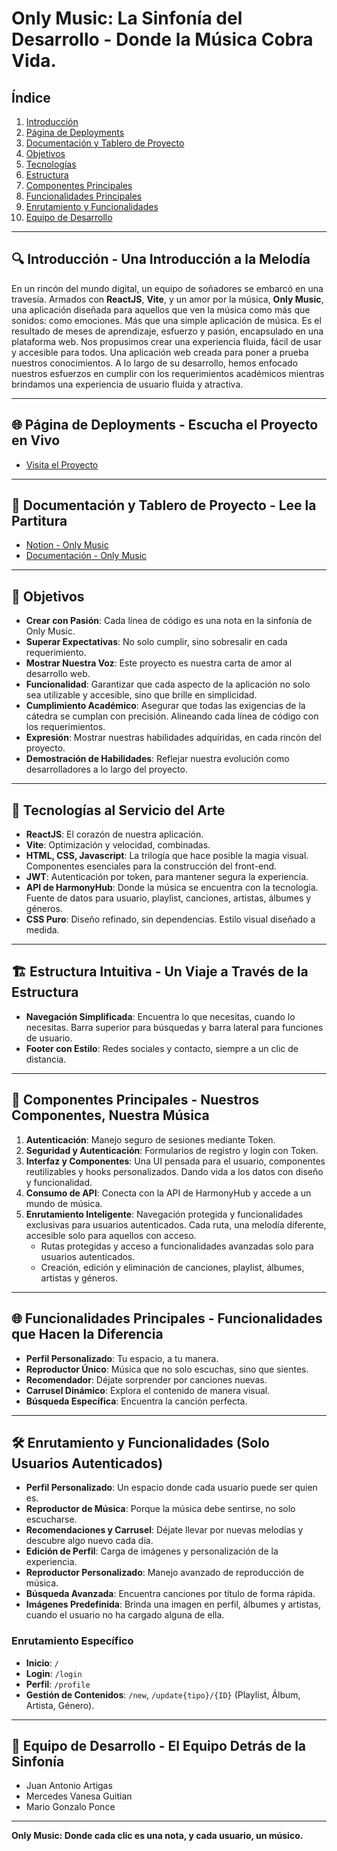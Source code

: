 # Only Music: La Sinfonía del Desarrollo - Donde la Música Cobra Vida.

## Índice

1. [Introducción](#-introducción---una-introducción-a-la-melodía)
2. [Página de Deployments](#-página-de-deployments---escucha-el-proyecto-en-vivo)
3. [Documentación y Tablero de Proyecto](#-documentación-y-tablero-de-proyecto---lee-la-partitura)
4. [Objetivos](#-objetivos)
5. [Tecnologías](#-tecnologías-al-servicio-del-arte)
6. [Estructura](#%EF%B8%8F-estructura-intuitiva---un-viaje-a-través-de-la-estructura)
7. [Componentes Principales](#-componentes-principales---nuestros-componentes-nuestra-música)
8. [Funcionalidades Principales](#-funcionalidades-principales---funcionalidades-que-hacen-la-diferencia)
9. [Enrutamiento y Funcionalidades](#%EF%B8%8F-enrutamiento-y-funcionalidades-solo-usuarios-autenticados)
10. [Equipo de Desarrollo](#-equipo-de-desarrollo---el-equipo-detrás-de-la-sinfonía)

---

## 🔍 Introducción - Una Introducción a la Melodía

En un rincón del mundo digital, un equipo de soñadores se embarcó en una travesía. Armados con **ReactJS**, **Vite**, y un amor por la música, **Only Music**, una aplicación diseñada para aquellos que ven la música como más que sonidos: como emociones.
Más que una simple aplicación de música. Es el resultado de meses de aprendizaje, esfuerzo y pasión, encapsulado en una plataforma web. Nos propusimos crear una experiencia fluida, fácil de usar y accesible para todos.
Una aplicación web creada para poner a prueba nuestros conocimientos. A lo largo de su desarrollo, hemos enfocado nuestros esfuerzos en cumplir con los requerimientos académicos mientras brindamos una experiencia de usuario fluida y atractiva.

---

## 🌐 Página de Deployments - Escucha el Proyecto en Vivo

- [Visita el Proyecto](https://tpi-prog3-only-music.vercel.app)

---

## 📝 Documentación y Tablero de Proyecto - Lee la Partitura

- [Notion - Only Music](https://plausible-vinca-167.notion.site/19af1ce7e3b14e3faf87075b457c4f0a?v=3d37e93433ee4f8d8529f0590a0e25f8)
- [Documentación - Only Music](https://github.com/Acentor/TPI-Prog3-ONLY-MUSIC/tree/main/Documentaci%C3%B3n)

---

## 🎯 Objetivos

- **Crear con Pasión**: Cada línea de código es una nota en la sinfonía de Only Music.
- **Superar Expectativas**: No solo cumplir, sino sobresalir en cada requerimiento.
- **Mostrar Nuestra Voz**: Este proyecto es nuestra carta de amor al desarrollo web.
- **Funcionalidad**: Garantizar que cada aspecto de la aplicación no solo sea utilizable y accesible, sino que brille en simplicidad.
- **Cumplimiento Académico**: Asegurar que todas las exigencias de la cátedra se cumplan con precisión. Alineando cada línea de código con los requerimientos.
- **Expresión**: Mostrar nuestras habilidades adquiridas, en cada rincón del proyecto.
- **Demostración de Habilidades**: Reflejar nuestra evolución como desarrolladores a lo largo del proyecto.

---

## 🔧 Tecnologías al Servicio del Arte

- **ReactJS**: El corazón de nuestra aplicación.
- **Vite**: Optimización y velocidad, combinadas.
- **HTML, CSS, Javascript**: La trilogía que hace posible la magia visual. Componentes esenciales para la construcción del front-end.
- **JWT**: Autenticación por token, para mantener segura la experiencia.
- **API de HarmonyHub**: Donde la música se encuentra con la tecnología. Fuente de datos para usuario, playlist, canciones, artistas, álbumes y géneros.
- **CSS Puro**: Diseño refinado, sin dependencias. Estilo visual diseñado a medida.

---

## 🏗️ Estructura Intuitiva - Un Viaje a Través de la Estructura

- **Navegación Simplificada**: Encuentra lo que necesitas, cuando lo necesitas. Barra superior para búsquedas y barra lateral para funciones de usuario.
- **Footer con Estilo**: Redes sociales y contacto, siempre a un clic de distancia.

---

## 🎨 Componentes Principales - Nuestros Componentes, Nuestra Música

1. **Autenticación**: Manejo seguro de sesiones mediante Token.
2. **Seguridad y Autenticación**: Formularios de registro y login con Token.
3. **Interfaz y Componentes**: Una UI pensada para el usuario, componentes reutilizables y hooks personalizados. Dando vida a los datos con diseño y funcionalidad.
4. **Consumo de API**: Conecta con la API de HarmonyHub y accede a un mundo de música.
5. **Enrutamiento Inteligente**: Navegación protegida y funcionalidades exclusivas para usuarios autenticados. Cada ruta, una melodía diferente, accesible solo para aquellos con acceso.
   - Rutas protegidas y acceso a funcionalidades avanzadas solo para usuarios autenticados.
   - Creación, edición y eliminación de canciones, playlist, álbumes, artistas y géneros.

---

## 🌐 Funcionalidades Principales - Funcionalidades que Hacen la Diferencia

- **Perfil Personalizado**: Tu espacio, a tu manera.
- **Reproductor Único**: Música que no solo escuchas, sino que sientes.
- **Recomendador**: Déjate sorprender por canciones nuevas.
- **Carrusel Dinámico**: Explora el contenido de manera visual.
- **Búsqueda Específica**: Encuentra la canción perfecta.

---

## 🛠️ Enrutamiento y Funcionalidades (Solo Usuarios Autenticados)

- **Perfil Personalizado**: Un espacio donde cada usuario puede ser quien es.
- **Reproductor de Música**: Porque la música debe sentirse, no solo escucharse.
- **Recomendaciones y Carrusel**: Déjate llevar por nuevas melodías y descubre algo nuevo cada día.
- **Edición de Perfil**: Carga de imágenes y personalización de la experiencia.
- **Reproductor Personalizado**: Manejo avanzado de reproducción de música.
- **Búsqueda Avanzada**: Encuentra canciones por título de forma rápida.
- **Imágenes Predefinida**: Brinda una imagen en perfil, álbumes y artistas, cuando el usuario no ha cargado alguna de ella.

### Enrutamiento Específico

- **Inicio**: `/`
- **Login**: `/login`
- **Perfil**: `/profile`
- **Gestión de Contenidos**: `/new`, `/update{tipo}/{ID}` (Playlist, Álbum, Artista, Género).

---

## 👥 Equipo de Desarrollo - El Equipo Detrás de la Sinfonía

- Juan Antonio Artigas
- Mercedes Vanesa Guitian
- Mario Gonzalo Ponce

---

**Only Music: Donde cada clic es una nota, y cada usuario, un músico.**
